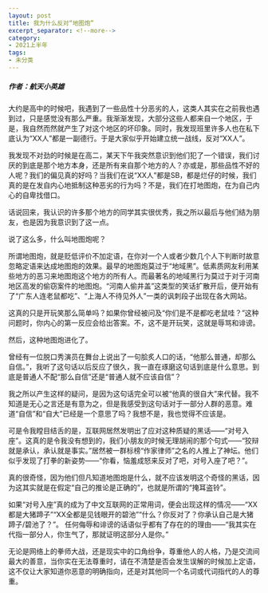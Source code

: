 ```yaml
---
layout: post
title: 我为什么反对“地图炮”
excerpt_separator: <!--more-->
category: 
- 2021上半年
tags:
- 未分类
---
```


##### 作者：航天小英雄


大约是高中的时候吧，我遇到了一些品性十分恶劣的人，这类人其实在之前我也遇到过，只是感觉没有那么严重。我渐渐发现，大部分这些人都来自一个地区，于是，我自然而然就产生了对这个地区的坏印象。同时，我发现班里许多人也在私下底认为“XX人”都是一副德行。于是大家似乎开始建立统一战线，反对“XX人”。

我发现不对劲的时候是在高二，某天下午我突然意识到他们犯了一个错误，我们讨厌的到底是那个地方本身，还是所有来自那个地方的人？亦或是，那些品性不好的人呢？我们的偏见真的好吗？当我们在说“XX人”都是SB，都是烂仔的时候，我们真的是在发自内心地抵制这种恶劣的行为吗？不是，我们在打地图炮，在为自己内心的自卑找借口。

话说回来，我认识的许多那个地方的同学其实很优秀，我之所以最后与他们结为朋友，也是因为我意识到了这一点。

说了这么多，什么叫地图炮呢？

所谓地图炮，就是贬低评价不加定语，在你对一个人或者少数几个人下判断时故意忽略定语来达成地图炮的效果。最早的地图炮莫过于“地域黑”。低素质网友利用某些地方的恶习来地图炮这个地方的所有人。而最著名的地域黑行为莫过于对于河南地区高发的偷窃案件的地图炮。“河南人偷井盖”这类型的笑话扩散开后，便开始有了“广东人连老鼠都吃”、“上海人不待见外人”一类的讽刺段子出现在各大网站。

这真的只是开玩笑那么简单吗？如果你曾经被问及“你们是不是都吃老鼠哇？”这种问题时，你内心的第一反应会给出答案。不，这不是开玩笑，这就是辱骂和诽谤。

然后，这种地图炮进化了。

曾经有一位脱口秀演员在舞台上说出了一句脍炙人口的话，“他那么普通，却那么自信。”，我听了这句话以后反应了很久，我一直在琢磨这句话到底是什么意思。到底是普通人不配“那么自信”还是“普通人就不应该自信”？

我之所以产生这样的疑问，是因为这句话完全可以被“他真的很自大”来代替。我不知道是无心之言还是有意为之，但是我感受到这句话对于一部分人群的恶意。难道“自信”和“自大”已经是一个意思了吗？我想不是，我也觉得不应该是。

可是令我瞠目结舌的是，互联网居然发明出了应对这种质疑的黑话——“对号入座”。这真的是令我没有想到的，我们小朋友的时候无理胡闹的那个句式——“狡辩就是承认，承认就是事实。”居然被一群标榜“作家律师”之名的人推上了神坛。他们似乎发现了打拳的新姿势——“你看，恼羞成怒来反对了吧，对号入座了吧？”。

真的很奇怪，因为他们但凡知道地图炮是什么，就不应该发明这个奇怪的黑话，因为这其实就是在假定“自己的推论是正确的”，也就是所谓的“掩耳盗铃”。

如果“对号入座”真的成为了中文互联网的正常用词，便会出现这样的情况——“XX都是大猪蹄子”“XX全都是见钱眼开的碧池”“什么？你反对了？你承认自己是大猪蹄子/碧池了？”。
任何侮辱和诽谤的话语似乎都有了存在的的理由——“我其实在代指一部分人，你生气了，那就证明这部分人是你。”

无论是网络上的拳师大战，还是现实中的口角纷争，尊重他人的人格，乃是交流间最大的善意，当你实在无法尊重时，请在不清楚是否会发生误解的时候加上定语，这不仅让大家知道你恶意的明确指向，还是对其他同一个名词或代词指代的人的尊重。